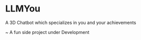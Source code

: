 # LLMYou
A 3D Chatbot which specializes in you and your achievements 

~ A fun side project under Development 
